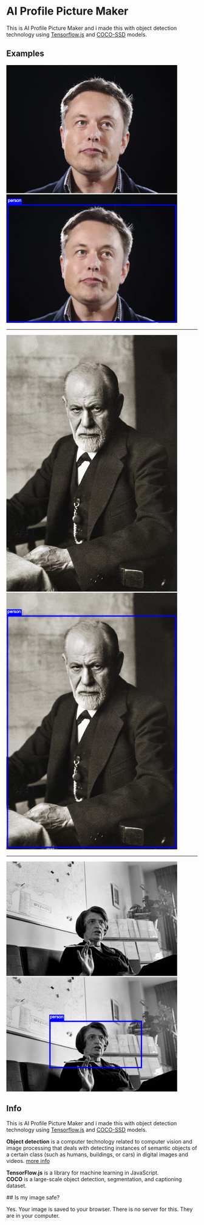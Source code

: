 # AI Profile Picture Maker
<p>This is AI Profile Picture Maker and i made this with object detection technology using <a href="https://www.tensorflow.org/js/" target="_blank" rel="noopener">Tensorflow.js</a> and
                        <a href="https://github.com/tensorflow/tfjs-models/tree/master/coco-ssd" target="_blank" rel="noopener">COCO-SSD</a> models.</p>
                        
## Examples
<p>
<img width="450" src="https://raw.githubusercontent.com/mburakerman/ai-profile-picture-maker/master/assets/examples/elon-musk.jpeg" />
<img width="450" src="https://raw.githubusercontent.com/mburakerman/ai-profile-picture-maker/master/assets/examples/elon-musk-ai.png" />
 </p>
 
<hr>

<p>
<img width="450" src="https://raw.githubusercontent.com/mburakerman/ai-profile-picture-maker/master/assets/examples/sigmund-freud.jpg" />
<img width="450" src="https://raw.githubusercontent.com/mburakerman/ai-profile-picture-maker/master/assets/examples/sigmund-freud-ai.png" />
 </p>
 
 <hr>
 
<p>
<img width="450" src="https://raw.githubusercontent.com/mburakerman/ai-profile-picture-maker/master/assets/examples/ayn-rand.png" />
<img width="450" src="https://raw.githubusercontent.com/mburakerman/ai-profile-picture-maker/master/assets/examples/ayn-rand-ai.png" />
 </p>

## Info

<p>This is AI Profile Picture Maker and i made this with object detection technology using <a
    href="https://www.tensorflow.org/js/" target="_blank" rel="noopener">Tensorflow.js</a> and
<a href="https://github.com/tensorflow/tfjs-models/tree/master/coco-ssd" target="_blank"
    rel="noopener">COCO-SSD</a> models.
</p>
<p><strong>Object detection</strong> is a computer technology related to computer vision and image
processing that deals with detecting instances of semantic objects of a certain class (such as humans,
buildings, or cars) in digital images and videos. <a href="https://github.com/tensorflow/models/blob/master/research/object_detection/README.md"
    target="_blank" rel="noopener">more info</a></p>
<p><strong>TensorFlow.js</strong> is a library for machine learning in JavaScript. <br>
<strong>COCO</strong> is a large-scale object detection, segmentation, and captioning dataset.
</p>
## Is my image safe?
<p>Yes. Your image is saved to your browser. There is no server for this. They are in your computer.
</p>